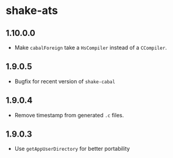 # shake-ats

## 1.10.0.0

  * Make `cabalForeign` take a `HsCompiler` instead of a `CCompiler`.

## 1.9.0.5

  * Bugfix for recent version of `shake-cabal`

## 1.9.0.4

  * Remove timestamp from generated `.c` files.

## 1.9.0.3

  * Use `getAppUserDirectory` for better portability
